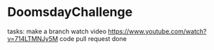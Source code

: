 # DoomsdayChallenge
tasks:
make a branch
watch video https://www.youtube.com/watch?v=714LTMNJy5M
code
pull request
done
